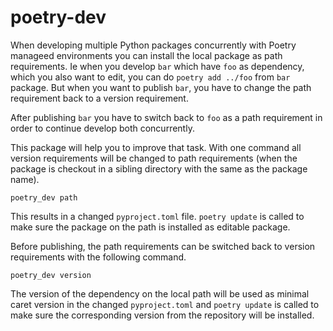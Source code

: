# poetry-dev

When developing multiple Python packages concurrently with Poetry manageed environments you
can install the local package as path requirements. Ie when you develop `bar`
which have `foo` as dependency, which you also want to edit, you can
do `poetry add ../foo` from `bar` package. But when you want to publish
`bar`, you have to change the path requirement back to a version requirement.

After publishing `bar` you have to switch back to `foo` as a path requirement
in order to continue develop both concurrently.

This package will help you to improve that task. With one command all version
requirements will be changed to path requirements (when the package is
checkout in a sibling directory with the same as the package name).

`poetry_dev path`

This results in a changed `pyproject.toml` file. `poetry update` is called
to make sure the package on the path is installed as editable package.

Before publishing, the path requirements can be switched back to version
requirements with the following command.

`poetry_dev version`

The version of the dependency on the local path will be
used as minimal caret version in the changed `pyproject.toml` and
`poetry update` is called to make sure the corresponding version
from the repository will be installed.
